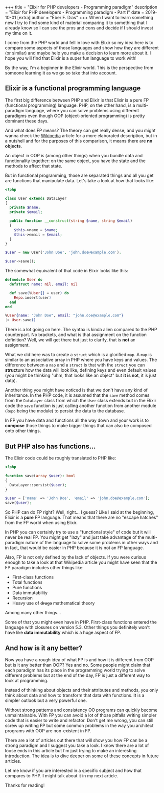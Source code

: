 +++
title = "Elixir for PHP developers - Programming paradigm"
description = "Elixir for PHP developers - Programming paradigm - Part I"
date = 2019-10-01
[extra]
author = "Éber F. Dias"
+++
When I want to learn something new I try to find some kind of material comparing it to something that I already know so I can see the pros and cons and decide if I should invest my time on it.

I come from the PHP world and fell in love with Elixir so my idea here is to compare some aspects of those languages and show how they are different (or similar) and maybe help you make a decision to learn more about it. I hope you will find that Elixir is a super fun language to work with!

By the way, I'm a beginner in the Elixir world. This is the perspective from someone learning it as we go so take that into account.

## Elixir is a functional programming language

The first big difference between PHP and Elixir is that Elixir is a pure FP (functional programming) language. PHP, on the other hand, is a multi-paradigm language, where you can solve problems using different paradigms even though OOP (object-oriented programming) is pretty dominant these days.

And what does FP means? The theory can get really dense, and you might wanna check the [Wikipedia](https://en.wikipedia.org/wiki/Functional_programming) article for a more elaborated description, but in a nutshell and for the purposes of this comparison, it means there are **no objects**.

An object in OOP is (among other things) when you bundle data and functionality together: on the same object, you have the state and the methods to affect that state.

But in functional programming, those are separated things and all you get are functions that manipulate data. Let's take a look at how that looks like:

```php
<?php

class User extends DataLayer
{
  private $name;
  private $email;

  public function __construct(string $name, string $email)
  {
    $this->name = $name;
    $this->email = $email;
  }
}

$user = new User('John Doe', 'john.doe@example.com');

$user->save();
```

The somewhat equivalent of that code in Elixir looks like this:

```elixir
defmodule User do
  defstruct name: nil, email: nil

  def save(%User{} = user) do
    Repo.insert(user)
  end
end

%User{name: "John Doe", email: "john.doe@example.com"}
|> User.save()
```

There is a lot going on here. The syntax is kinda alien compared to the PHP counterpart. No brackets, and what is that assignment on the function definition? Well, we will get there but just to clarify, that is **not** an assignment.

What we did here was to create a `struct` which is a glorified `map`. A `map` is similar to an associative array in PHP where you have keys and values. The difference between a `map` and a `struct` is that with the `struct` you can **struct**ure how the data will look like, defining keys and even default values (you might be thinking "uhm, that looks like an object" but **it is not**, it is just data).

Another thing you might have noticed is that we don't have any kind of inheritance. In the PHP code, it is assumed that the `save` method comes from the `DataLayer` class from which the `User` class extends but in the Elixir code the `save` function is just calling another function from another module (`Repo` being the module) to persist the data to the database.

In FP you have data and functions all the way down and your work is to **compose** those things to make bigger things that can also be composed onto other things.

## But PHP also has functions...

The Elixir code could be roughly translated to PHP like:

```php
<?php

function save(array $user): bool
{
  DataLayer::persist($user);
}

$user = ['name' => 'John Doe', 'email' => 'john.doe@example.com'];
save($user);
```

So PHP can do FP right? Well, right... I guess? Like I said at the beginning, Elixir is a **pure** FP language. That means that there are no "escape hatches" from the FP world when using Elixir.

In PHP you can certainly try to use a "functional style" of code but it will never be real FP. You might get "lazy" and just take advantage of the multi-paradigm nature of the language to solve some problems in other ways and in fact, that would be easier in PHP because it is not an FP language.

Also, FP is not only defined by the lack of objects. If you were curious enough to take a look at that Wikipedia article you might have seen that the FP paradigm includes other things like:

- First-class functions
- Total functions
- Pure functions
- Data immutability
- Recursion
- Heavy use of ~~drugs~~ mathematical theory

Among many other things...

Some of that you might even have in PHP. First-class functions entered the language with closures on version 5.3. Other things you definitely won't have like **data immutability** which is a huge aspect of FP.

## And how is it any better?

Now you have a rough idea of what FP is and how it is different from OOP but is it any better than OOP? Yes and no. Some people might claim that each paradigm has its place in the programming world trying to solve different problems but at the end of the day, FP is just a different way to look at programming.

Instead of thinking about objects and their attributes and methods, you only think about data and how to transform that data with functions. It is a simpler outlook but a very powerful one.

Without strong patterns and consistency OO programs can quickly become unmaintainable. With FP you can avoid a lot of those pitfalls writing simpler code that is easier to write and refactor. Don't get me wrong, you can still screw up writing FP but some common problems in the way you architect programs with OOP are non-existent in FP.

There are a lot of articles out there that will show you how FP can be a strong paradigm and I suggest you take a look. I know there are a lot of loose ends in this article but I'm just trying to make an interesting introduction. The idea is to dive deeper on some of these concepts in future articles.

Let me know if you are interested in a specific subject and how that compares to PHP. I might talk about it in my next article.

Thanks for reading!

